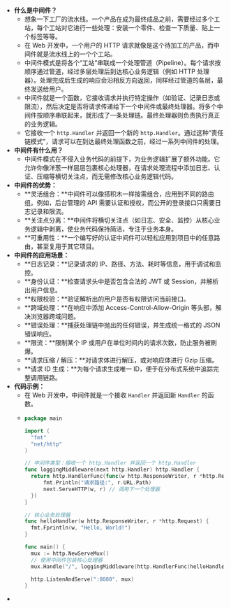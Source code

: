 - **什么是中间件？**
	- 想象一下工厂的流水线。一个产品在成为最终成品之前，需要经过多个工站，每个工站对它进行一些处理：安装一个零件、检查一下质量、贴上一个标签等等。
	- 在 Web 开发中，一个用户的 HTTP 请求就像是这个待加工的产品，而中间件就是流水线上的一个个工站。
	- 中间件模式是将各个“工站”串联成一个处理管道（Pipeline）。每个请求按顺序通过管道，经过多层处理后到达核心业务逻辑（例如 HTTP 处理器）。处理完成后生成的响应会沿相反方向返回，同样经过管道的各层，最终发送给用户。
	- 中间件就是一个函数，它接收请求并执行特定操作（如验证、记录日志或限流），然后决定是否将请求传递给下一个中间件或最终处理器。将多个中间件按顺序串联起来，就形成了一条处理链。最终处理器则负责执行真正的业务逻辑。
	- 它接收一个 `http.Handler` 并返回一个新的 `http.Handler`。通过这种“责任链模式”，请求可以在到达最终处理函数之前，经过一系列中间件的处理。
- **中间件有什么用？**
	- 中间件模式在不侵入业务代码的前提下，为业务逻辑扩展了额外功能。它允许你像洋葱一样层层包裹核心处理器，在请求处理流程中添加日志、认证、压缩等横切关注点，而无需修改核心业务逻辑代码。
- **中间件的优势：**
	- **灵活组合：**中间件可以像搭积木一样按需组合，应用到不同的路由组。例如，后台管理的 API 需要认证和授权，而公开的登录接口只需要日志记录和限流。
	- **关注点分离：**中间件将横切关注点（如日志、安全、监控）从核心业务逻辑中剥离，使业务代码保持简洁，专注于业务本身。
	- **可重用性：**一个编写好的认证中间件可以轻松应用到项目中的任意路由，甚至复用于其它项目。
- **中间件的应用场景：**
	- **日志记录：**记录请求的 IP、路径、方法、耗时等信息，用于调试和监控。
	- **身份认证：**检查请求头中是否包含合法的 JWT 或 Session，并解析出用户信息。
	- **权限校验：**验证解析出的用户是否有权限访问当前接口。
	- **跨域处理：**在响应中添加 Access-Control-Allow-Origin 等头部，解决浏览器跨域问题。
	- **错误处理：**捕获处理链中抛出的任何错误，并生成统一格式的 JSON 错误响应。
	- **限流：**限制某个 IP 或用户在单位时间内的请求次数，防止服务被刷爆。
	- **请求压缩 / 解压：**对请求体进行解压，或对响应体进行 Gzip 压缩。
	- **请求 ID 生成：**为每个请求生成唯一 ID，便于在分布式系统中追踪完整调用链路。
- **代码示例：**
	- 在 Web 开发中，中间件就是一个接收 `Handler` 并返回新 `Handler` 的函数。
	- ```go
	  package main
	  
	  import (
	  	"fmt"
	  	"net/http"
	  )
	  
	  // 中间件类型：接收一个 http.Handler 并返回一个 http.Handler
	  func loggingMiddleware(next http.Handler) http.Handler {
	  	return http.HandlerFunc(func(w http.ResponseWriter, r *http.Request) {
	  		fmt.Println("请求路径:", r.URL.Path)
	  		next.ServeHTTP(w, r) // 调用下一个处理器
	  	})
	  }
	  
	  // 核心业务处理器
	  func helloHandler(w http.ResponseWriter, r *http.Request) {
	  	fmt.Fprintln(w, "Hello, World!")
	  }
	  
	  func main() {
	  	mux := http.NewServeMux()
	  	// 使用中间件包装核心处理器
	  	mux.Handle("/", loggingMiddleware(http.HandlerFunc(helloHandler)))
	  
	  	http.ListenAndServe(":8080", mux)
	  }
	  ```
-